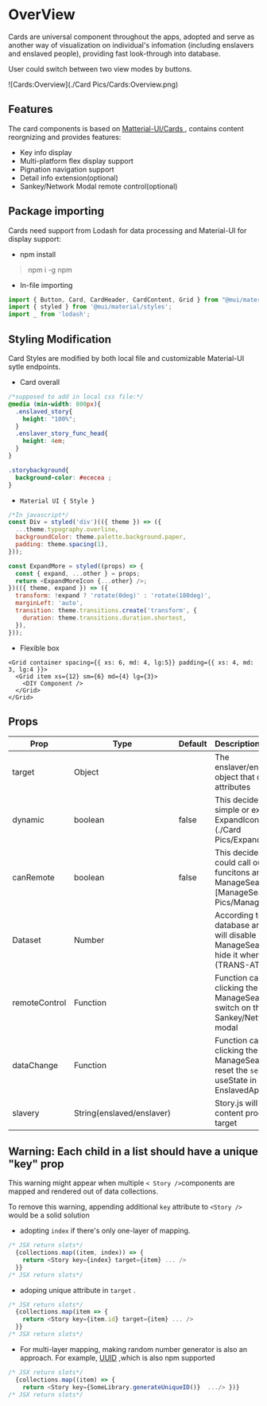 # OverView

Cards are universal component throughout the apps, adopted and serve as another way of visualization on individual's infomation (including enslavers and enslaved people), providing fast look-through into database.

User could switch between two view modes by buttons.

![Cards:Overview](./Card Pics/Cards:Overview.png)



## Features

The card components is based on [Matterial-UI/Cards ](https://mui.com/material-ui/react-card/), contains content reorgnizing and provides features:

- Key info display
- Multi-platform flex display support
- Pignation navigation support
- Detail info extension(optional)
- Sankey/Network Modal remote control(optional)



## Package importing

Cards need support from Lodash for data processing and Material-UI for display support:

- npm install

> npm i -g npm 

- In-file importing

```javascript
import { Button, Card, CardHeader, CardContent, Grid } from "@mui/material";
import { styled } from '@mui/material/styles';
import _ from 'lodash';
```



## Styling Modification

Card Styles are modified by both local file and customizable Material-UI sytle endpoints.

- Card overall

```css
/*supposed to add in local css file:*/
@media (min-width: 800px){
  .enslaved_story{
    height: "100%";
  }
  .enslaver_story_func_head{
    height: 4em;
  }
}

.storybackground{
  background-color: #ececea	;
}
```



- `Material UI { Style }` 

```javascript
/*In javascript*/
const Div = styled('div')(({ theme }) => ({
  ...theme.typography.overline,
  backgroundColor: theme.palette.background.paper,
  padding: theme.spacing(1),
}));

const ExpandMore = styled((props) => {
  const { expand, ...other } = props;
  return <ExpandMoreIcon {...other} />;
})(({ theme, expand }) => ({
  transform: !expand ? 'rotate(0deg)' : 'rotate(180deg)',
  marginLeft: 'auto',
  transition: theme.transitions.create('transform', {
    duration: theme.transitions.duration.shortest,
  }),
}));
```



- Flexible box

```react
<Grid container spacing={{ xs: 6, md: 4, lg:5}} padding={{ xs: 4, md: 3, lg:4 }}>
  <Grid item xs={12} sm={6} md={4} lg={3}>
    <DIY Component />
  </Grid>
</Grid>
```



## Props



| Prop          | Type                      | Default | Description                                                  |
| ------------- | ------------------------- | ------- | :----------------------------------------------------------- |
| target | Object                    |         | The enslaver/enslaved_people object that contains attributes |
| dynamic       | boolean                   | false   | This decides if the card is simple or extendable with ExpandIcon![ExpandIcon](./Card Pics/ExpandIcon.png) |
| canRemote     | boolean                   | false   | This decides if the card could call outside funcitons and displays ManageSearch icon![ManageSearch](./Card Pics/ManageSearch.png) |
| Dataset       | Number                    |         | According to SlaveVoyage database archive, Story.js will disable ManageSearch icon and hide it when it's dataset 0 (TRANS-ATLANTIC) |
| remoteControl | Function                  |         | Function called when clicking the ManageSearch icon, to   switch on the Sankey/Network/Story modal |
| dataChange    | Function                  |         | Function called when clicking the ManageSearch icon, to   reset the `selectedData` useState in the EnslavedApp/EnslaverApp |
| slavery | String(enslaved/enslaver) | | Story.js will do different content processing of target |

## Warning: Each child in a list should have a unique "key" prop

This warning might appear when multiple `< Story />`components are mapped and rendered out of data collections. 

To remove this warning, appending additional `key` attribute to `<Story />` would be a solid solution

- adopting `index` if there's only one-layer of mapping.

```javascript
/* JSX return slots*/
  {collections.map((item, index)) => {
    return <Story key={index} target={item} ... />
  }}
/* JSX return slots*/
```

- adoping unique attribute in `target` .

```javascript
/* JSX return slots*/
  {collections.map(item => {
    return <Story key={item.id} target={item} ... />
  }}
/* JSX return slots*/
```

- For multi-layer mapping, making random number generator is also an approach. For example, [UUID](https://www.npmjs.com/package/uuid) ,which is also npm supported

```javascript
/* JSX return slots*/
  {collections.map((item) => {
    return <Story key={SomeLibrary.generateUniqueID()}  .../> })}
/* JSX return slots*/
```

   

